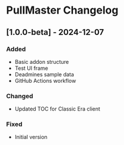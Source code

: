 # PullMaster Changelog

## [1.0.0-beta] - 2024-12-07
### Added
- Basic addon structure
- Test UI frame
- Deadmines sample data
- GitHub Actions workflow

### Changed
- Updated TOC for Classic Era client

### Fixed
- Initial version